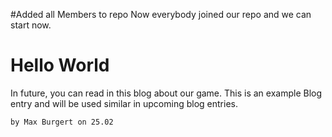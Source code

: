#Added all Members to repo
Now everybody joined our repo and we can start now.
# Hello World
In future, you can read in this blog about our game. This is an example Blog entry and will be used similar in upcoming blog entries.

`by Max Burgert on 25.02`
